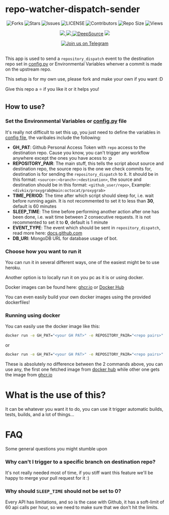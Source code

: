 # repo-watcher-dispatch-sender

<p align='center'>
  <img src="https://img.shields.io/github/forks/DivideProjects/repo-watcher-dispatch-sender?style=flat-square" alt="Forks">
  <img src="https://img.shields.io/github/stars/DivideProjects/repo-watcher-dispatch-sender?style=flat-square" alt="Stars">
  <img src="https://img.shields.io/github/issues/DivideProjects/repo-watcher-dispatch-sender?style=flat-square" alt="Issues">
  <img src="https://img.shields.io/github/license/DivideProjects/repo-watcher-dispatch-sender?style=flat-square" alt="LICENSE">
  <img src="https://img.shields.io/github/contributors/DivideProjects/repo-watcher-dispatch-sender?style=flat-square" alt="Contributors">
  <img src="https://img.shields.io/github/repo-size/DivideProjects/repo-watcher-dispatch-sender?style=flat-square" alt="Repo Size">
  <img src="https://hits.seeyoufarm.com/api/count/incr/badge.svg?url=https://github.com/DivideProjects/repo-watcher-dispatch-sender&amp;title=Profile%20Views" alt="Views">
</p>

<p align='center'>
  <a href="https://www.python.org/" alt="made-with-python"> <img src="https://img.shields.io/badge/Made%20with-Python-1f425f.svg?style=flat-square&logo=python&color=blue" /> </a>
  <a href="https://github.com/DivideProjects/repo-watcher-dispatch-sender" alt="Docker!"> <img src="https://aleen42.github.io/badges/src/docker.svg" /> </a>
  <a href="https://deepsource.io/gh/DivideProjects/repo-watcher-dispatch-sender/?ref=repository-badge"><img src="https://static.deepsource.io/deepsource-badge-light-mini.svg" alt="DeepSource"></a>
  <a href="https://makeapullrequest.com" alt="PRs Welcome"> <img src="https://img.shields.io/badge/PRs-welcome-brightgreen.svg?style=flat-square" /> </a>
</p>

<p align='center'>
  <a href="https://t.me/DivideProjects"><img src="https://img.shields.io/badge/Telegram-2CA5E0?style=for-the-badge&amp;logo=telegram&amp;logoColor=white" alt="Join us on Telegram"></a></br></br>

</p>

This app is used to send a `repository_dispatch` event to the destination repo set in [config.py](/src/config.py) or Environmental Variables whenver a commit is made on the upstream repo.

This setup is for my own use, please fork and make your own if you want :D

Give this repo a :star: if you like it or it helps you!

## How to use?

### Set the Environmental Variables or [config.py](/src/config.py) file

It's really not difficult to set this up, you just need to define the variables in [config file](/src/config.py), the varibales include the following:

 - **GH_PAT**: Github Personal Access Token with `repo` access to the destination repo. Cause you know, you can't trigger any workflow anywhere except the ones you have acess to :p
 - **REPOSITORY_PAIR**: The main stuff, this tells the script about source and destination repo, the source repo is the one we check commits for, destination is for sending the `repository_dispatch` to it. It should be in this format: `<source>:<branch>:<destination>`, the source and destination should be in this format: `<github_user/repo>`, Example: `<divkix/proxygrab@main:octocat/proxygrab>`
 - **TIME_PERIOD**: The time after which script should sleep for, i.e. wait before running again. It is not recommented to set it to less than **30**, default is 60 minutes
 - **SLEEP_TIME**: The time before performing another action after one has been done, i.e. wait time between 2 consecutive requests. It is not recommented to set it to **0**, default is 1 minute
 - **EVENT_TYPE**: The event which should be sent in `repository_dispatch`, read more here: [docs.github.com](https://docs.github.com/en/actions/learn-github-actions/events-that-trigger-workflows#repository_dispatch)
 - **DB_URI**: MongoDB URL for database usage of bot.

### Choose how you want to run it

You can run it in several different ways, one of the easiest might be to use heroku.

Another option is to locally run it on you pc as it is or using docker.

Docker images can be found here: [ghcr.io](https://github.com/DivideProjects/repo-watcher-dispatch-sender/pkgs/container/repo-watcher-dispatch-sender) or [Docker Hub](https://hub.docker.com/r/divideprojects/repo-watcher-dispatch-sender)

You can even easily build your own docker images using the provided dockerfiles!


### Running using docker

You can easily use the docker image like this:

```sh 
docker run -e GH_PAT="<your GH PAT>" -e REPOSITORY_PAIR="<repo pairs>" -e TIME_PERIOD=60 -e SLEEP_TIME=1 -e EVENT_TYPE="<name of event you want to send>" -e DB_URI="<mongo db uri>" divideprojects/repo-watcher-dispatch-sender:latest
```

or

```sh 
docker run -e GH_PAT="<your GH PAT>" -e REPOSITORY_PAIR="<repo pairs>" -e TIME_PERIOD=60 -e SLEEP_TIME=1 -e EVENT_TYPE="<name of event you want to send>" -e DB_URI="<mongo db uri>" ghcr.io/divideprojects/repo-watcher-dispatch-sender:latest
```

These is absolutely no difference between the 2 commands above, you can use any, the first one fetched image from [docker hub](https://hub.docker.com/r/divideprojects/repo-watcher-dispatch-sender) while other one gets the image from [ghcr.io](https://github.com/DivideProjects/repo-watcher-dispatch-sender/pkgs/container/repo-watcher-dispatch-sender)

# What is the use of this?

It can be whatever you want it to do, you can use it trigger automatic builds, tests, builds, and a lot of things...

# FAQ

Some general questions you might stumble upon

### Why can't I trigger to a specific branch on destination repo?

It's not really needed most of time, if you stiff want this feature we'll be happy to merge your pull request for it :)

### Why should `SLEEP_TIME` should not be set to 0?

Every API has limitations, and so is the case with Github, it has a soft-limit of 60 api calls per hour, so we need to make sure that we don't hit the limits.
